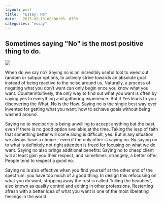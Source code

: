 ```yaml
---
layout: post
title:  "Essay: No"
date:   2015-02-13 08:00:00 -0700
categories: "essay"
---
```



Sometimes saying "No" is the most positive thing to do.
---


![](/no/bellows.jpg)


When do we say no? Saying no is an incredibly useful tool to weed out random or subpar options, to actively strive towards an absolute goal instead of being reactive to the noise around us. 
Naturally, a process of negating what you don’t want can only begin once you know what you want. Counterintuitively, the only way to find out what you want is often by saying yes to everything and gathering experience. But if Yes leads to you discovering the What, No is the How. Saying no is the single best way ever invented for getting what you want; how to achieve goals without being washed around.

Saying no to mediocrity is being unwilling to accept anything but the best, even if there is no good option available at the time. Taking the leap of faith that something better will come along is difficult, yes. But in any situation we always have a choice - even if the only other is saying no. By saying no to what is definitely not right attention is freed for focusing on what we do want. Saying no also brings additional benefits: Saying no to cheap client will at least gain you their respect, and sometimes, strangely, a better offer. People tend to respect a good no.

Saying no is also effective when you find yourself at the other end of the spectrum: you have too much of a good thing. In design this refocusing on what you do want, stripping away the rest is called “killing the beauties”, also known as quality control and editing in other professions. Restarting afresh with a better idea of what you want is one of the most liberating feelings in the world.